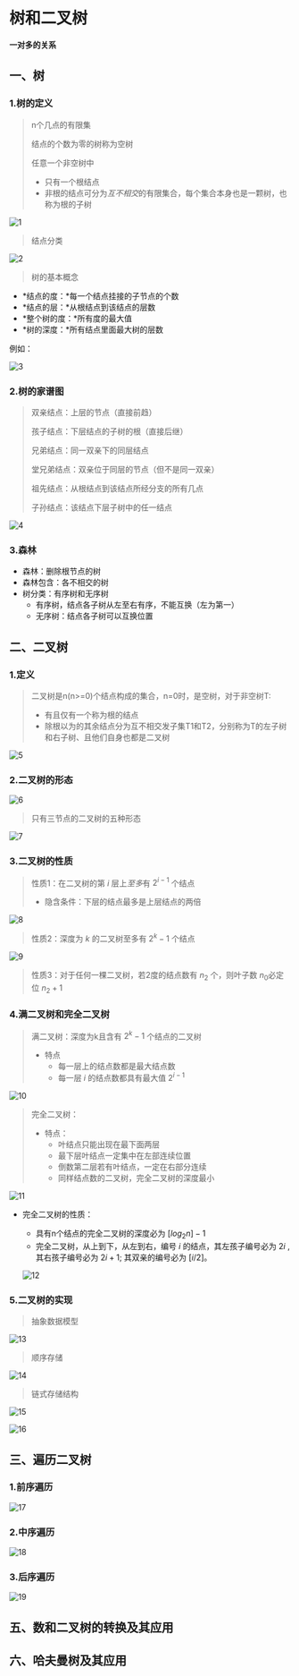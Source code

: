 # 树和二叉树

**一对多的关系**

## 一、树

### 1.树的定义

> n个几点的有限集
>
> 结点的个数为零的树称为空树
>
> 任意一个非空树中
>
> + 只有一个根结点
> + 非根的结点可分为*互不相交*的有限集合，每个集合本身也是一颗树，也称为根的子树

![1](img\1.png)

> 结点分类

![2](img\2.png)

> 树的基本概念

+ *结点的度：*每一个结点挂接的子节点的个数
+ *结点的层：*从根结点到该结点的层数
+ *整个树的度：*所有度的最大值
+ *树的深度：*所有结点里面最大树的层数

例如：

![3](img\3.png)

### 2.树的家谱图

> 双亲结点：上层的节点（直接前趋）
>
> 孩子结点：下层结点的子树的根（直接后继）
>
> 兄弟结点：同一双亲下的同层结点
>
> 堂兄弟结点：双亲位于同层的节点（但不是同一双亲）
>
> 祖先结点：从根结点到该结点所经分支的所有几点
>
> 子孙结点：该结点下层子树中的任一结点

![4](img\4.png)

### 3.森林

+ 森林：删除根节点的树
+ 森林包含：各不相交的树
+ 树分类：有序树和无序树
  + 有序树，结点各子树从左至右有序，不能互换（左为第一）
  + 无序树：结点各子树可以互换位置

## 二、二叉树

### 1.定义

> 二叉树是n(n>=0)个结点构成的集合，n=0时，是空树，对于非空树T:
>
> + 有且仅有一个称为根的结点
> + 除根以为的其余结点分为互不相交发子集T1和T2，分别称为T的左子树和右子树、且他们自身也都是二叉树

![5](img\5.png)

### 2.二叉树的形态

![6](img\6.png)

> 只有三节点的二叉树的五种形态

![7](img\7.png)

### 3.二叉树的性质

> 性质1：在二叉树的第 $i$ 层上*至多*有 $2^{i-1}$ 个结点
>
> + 隐含条件：下层的结点最多是上层结点的两倍

![8](img\8.png)

> 性质2：深度为 $k$ 的二叉树至多有 $2^k-1$ 个结点

![9](img\9.png)

> 性质3：对于任何一棵二叉树，若2度的结点数有 $n_2$ 个，则叶子数 $n_0$必定位 $n_2+1$

### 4.满二叉树和完全二叉树

> 满二叉树：深度为k且含有 $2^k-1$ 个结点的二叉树
>
> + 特点
>   + 每一层上的结点数都是最大结点数
>   + 每一层 $i$ 的结点数都具有最大值 $2^{i-1}$

![10](img\10.png)

> 完全二叉树：
>
> + 特点：
>   + 叶结点只能出现在最下面两层
>   + 最下层叶结点一定集中在左部连续位置
>   + 倒数第二层若有叶结点，一定在右部分连续
>   + 同样结点数的二叉树，完全二叉树的深度最小

![11](img\11.png)

+ 完全二叉树的性质：

  + 具有n个结点的完全二叉树的深度必为 $[log_2n]-1$ 
  + 完全二叉树，从上到下，从左到右，编号 $i$ 的结点，其左孩子编号必为 $2i$ ,其右孩子编号必为 $2i+1$; 其双亲的编号必为 $[i/2]$。

  ![12](img\12.png)

### 5.二叉树的实现

> 抽象数据模型

![13](img\13.png)

> 顺序存储

![14](img\14.png)



> 链式存储结构

![15](img\15.png)

![16](img\16.png)

## 三、遍历二叉树

### 1.前序遍历

![17](img\17.png)



### 2.中序遍历

![18](img\18.png)



### 3.后序遍历

![19](img\19.png)







## 五、数和二叉树的转换及其应用





## 六、哈夫曼树及其应用